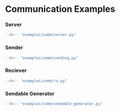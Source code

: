 # Communication Examples

### Server
```python title="examples/comm/server.py" linenums="1" 
--8<-- "examples/comm/server.py"
```

### Sender
```python title="examples/comm/sending.py" linenums="1" 
--8<-- "examples/comm/sending.py"
```

### Reciever
```python title="examples/comm/rx.py" linenums="1" 
--8<-- "examples/comm/rx.py"
```

### Sendable Generator
```python title="examples/comm/sendable_generator.py" linenums="1" 
--8<-- "examples/comm/sendable_generator.py"
```
